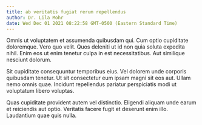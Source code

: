 ```yaml
---
title: ab veritatis fugiat rerum repellendus
author: Dr. Lila Mohr
date: Wed Dec 01 2021 08:22:58 GMT-0500 (Eastern Standard Time)
---
```

Omnis ut voluptatem et assumenda quibusdam qui. Cum optio cupiditate doloremque. Vero quo velit. Quos deleniti ut id non quia soluta expedita nihil. Enim eos ut enim tenetur culpa in est necessitatibus. Aut similique nesciunt dolorum.

 Sit cupiditate consequuntur temporibus eius. Vel dolorem unde corporis quibusdam tenetur. Ut sit consectetur eum ipsam magni sit eos aut. Ullam nemo omnis quae. Incidunt repellendus pariatur perspiciatis modi ut voluptatum libero voluptas.

 Quas cupiditate provident autem vel distinctio. Eligendi aliquam unde earum et reiciendis aut optio. Veritatis facere fugit et deserunt enim illo. Laudantium quae quis nulla.